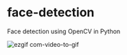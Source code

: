 # face-detection
Face detection using OpenCV in Python


![ezgif com-video-to-gif](https://user-images.githubusercontent.com/61016383/93503527-d3c97680-f935-11ea-89e2-f75c29f5aba6.gif)
